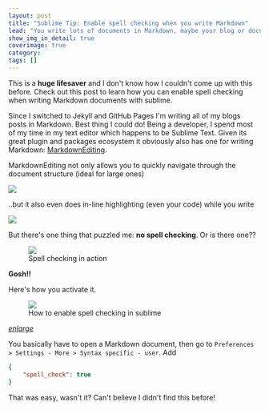 ```yaml
---
layout: post
title: "Sublime Tip: Enable spell checking when you write Markdown"
lead: "You write lots of documents in Markdown, maybe your blog or documentation? This is going to be a lifesaver!"
show_img_in_detail: true
coverimage: true
category:
tags: []
---
```


This is a **huge lifesaver** and I don't know how I couldn't come up with this before. Check out this post to learn how you can enable spell checking when writing Markdown documents with sublime.

Since I switched to Jekyll and GitHub Pages I'm writing all of my blogs posts in Markdown. Best thing I could do! Being a developer, I spend most of my time in my text editor which happens to be Sublime Text. Given its great plugin and packages ecosystem it obviously also has one for writing Markdown: [MarkdownEditing](https://sublime.wbond.net/packages/MarkdownEditing).

MarkdownEditing not only allows you to quickly navigate through the document structure (ideal for large ones)

![](/blog/assets/imgs/markdownediting-browsedocstructure.png)

..but it also even does in-line highlighting (even your code) while you write

![](/blog/assets/imgs/markdownediting-syntaxhighlighting.png)

But there's one thing that puzzled me: **no spell checking**. Or is there one??

<figure>
    <img src="/blog/assets/imgs/sublime-spellcheck-inaction.png" />
    <figcaption>Spell checking in action</figcaption>
</figure>

**Gosh!!**

Here's how you activate it.

<figure>
    <img src="/blog/assets/imgs/sublime-enable-spellcheck.gif" />
    <figcaption>How to enable spell checking in sublime</figcaption>
</figure>

_[enlarge](/blog/assets/imgs/sublime-spellcheck-inaction.png)_

You basically have to open a Markdown document, then go to `Preferences > Settings - More > Syntax specific - user`. Add

```json
{
    "spell_check": true
}
```

That was easy, wasn't it? Can't believe I didn't find this before!